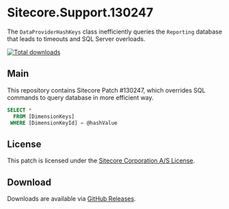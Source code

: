 # Sitecore.Support.130247

The `DataProviderHashKeys` class inefficiently queries the `Reporting` database that leads to timeouts and SQL Server overloads. 

[![Total downloads](https://img.shields.io/github/downloads/SitecoreSupport/Sitecore.Support.130247/total.svg)](https://github.com/SitecoreSupport/Sitecore.Support.130247/releases)

## Main

This repository contains Sitecore Patch #130247, which overrides SQL commands to query database in more efficient way.

``` sql
SELECT * 
  FROM [DimensionKeys]
 WHERE [DimensionKeyId] = @hashValue
```

## License

This patch is licensed under the [Sitecore Corporation A/S License](./LICENSE).

## Download

Downloads are available via [GitHub Releases](https://github.com/SitecoreSupport/Sitecore.Support.130247/releases).
